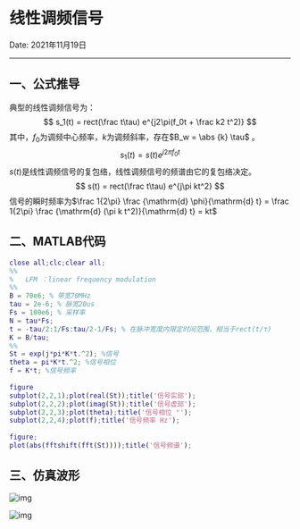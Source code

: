 # 线性调频信号

Date:	2021年11月19日

------------------

## 一、公式推导

典型的线性调频信号为：
$$
s_1(t) = rect(\frac t\tau) e^{j2\pi(f_0t + \frac k2 t^2)}
$$
其中，$f_0$为调频中心频率，$k$为调频斜率，存在$B_w = \abs {k} \tau$ 。
$$
s_1(t) = s(t) e^{j2\pi f_0 t}
$$
$s(t)$是线性调频信号的复包络，线性调频信号的频谱由它的复包络决定。
$$
s(t) = rect(\frac t\tau) e^{j\pi kt^2}
$$
信号的瞬时频率为$\frac 1{2\pi} \frac {\mathrm{d} \phi}{\mathrm{d} t} = \frac 1{2\pi} \frac {\mathrm{d} (\pi k t^2)}{\mathrm{d} t} = kt$

## 二、MATLAB代码

```matlab
close all;clc;clear all;
%%
%   LFM ：linear frequency modulation
%%
B = 70e6; % 带宽70MHz
tau = 2e-6; % 脉宽20us
Fs = 100e6; % 采样率
N = tau*Fs;
t = -tau/2:1/Fs:tau/2-1/Fs; % 在脉冲宽度内限定时间范围，相当于rect(t/τ)
K = B/tau;
%%
St = exp(j*pi*K*t.^2); %信号
theta = pi*K*t.^2; %信号相位
f = K*t; %信号频率
 
figure
subplot(2,2,1);plot(real(St));title('信号实部');
subplot(2,2,2);plot(imag(St));title('信号虚部');
subplot(2,2,3);plot(theta);title('信号相位 °');
subplot(2,2,4);plot(f);title('信号频率 Hz');
 
figure;
plot(abs(fftshift(fft(St))));title('信号频谱');
```

## 三、仿真波形

![img](https://rossetta-typora-imgsubmit.oss-cn-hangzhou.aliyuncs.com/img/image16373028853810.png)

![img](https://rossetta-typora-imgsubmit.oss-cn-hangzhou.aliyuncs.com/img/image16373029166760.png)



